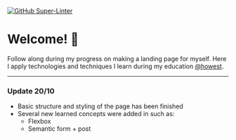 [![GitHub Super-Linter](https://github.com/andyds1/Landing/actions/workflows/linter.yml/badge.svg)](https://github.com/marketplace/actions/super-linter)

# Welcome! 👋

Follow along during my progress on making a landing page for myself.
Here I apply technologies and techniques I learn during my education [@howest](https://www.howest.be/en/programmes/bachelor/applied-computer-science).

---

### Update 20/10
* Basic structure and styling of the page has been finished
* Several new learned concepts were added in such as: 
  * Flexbox
  * Semantic form + post
